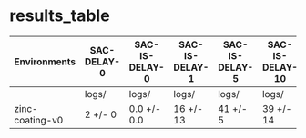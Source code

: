 # results_table
| Environments  |SAC-DELAY-0|SAC-IS-DELAY-0|SAC-IS-DELAY-1|SAC-IS-DELAY-5|SAC-IS-DELAY-10|SAC-IS-DELAY-20|SAC-IS-DELAY-100|
|---------------|-----------|--------------|--------------|--------------|---------------|---------------|----------------|
|               |logs/      |logs/         |logs/         |logs/         |logs/          |logs/          |logs/           |
|zinc-coating-v0|2 +/- 0    |0.0 +/- 0.0   |16 +/- 13     |41 +/- 5      |39 +/- 14      |21 +/- 6       |228 +/- 112     |
